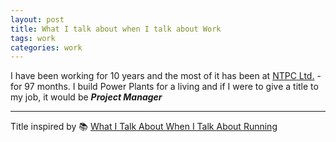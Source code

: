 ```yaml
---
layout: post
title: What I talk about when I talk about Work
tags: work
categories: work
---
```


I have been working for 10 years and the most of it has been at [NTPC Ltd.][NTPC] - for 97 months. I build Power Plants for a living and if I were to give a title to my job, it would be ***Project Manager***

---
Title inspired by 📚 [What I Talk About When I Talk About Running][book]

[book]: https://www.goodreads.com/book/show/2195464.What_I_Talk_About_When_I_Talk_About_Running
[NTPC]: https://ntpc.co.in/
